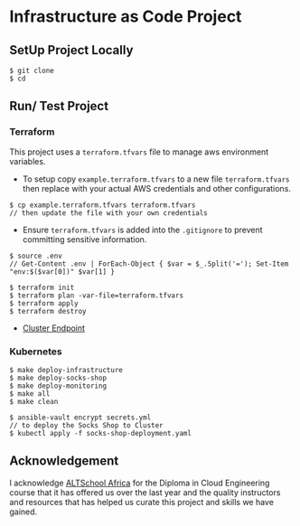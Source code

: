 # Infrastructure as Code Project


## SetUp Project Locally 

`````
$ git clone 
$ cd 
`````

## Run/ Test Project 

### Terraform
This project uses a `terraform.tfvars` file to manage aws environment variables. 

- To setup copy `example.terraform.tfvars` to a new file `terraform.tfvars` then replace with your actual AWS credentials and other configurations. 

``````
$ cp example.terraform.tfvars terraform.tfvars
// then update the file with your own credentials

`````` 

- Ensure `terraform.tfvars` is added into the `.gitignore` to prevent committing sensitive information.

``````
$ source .env
// Get-Content .env | ForEach-Object { $var = $_.Split('='); Set-Item "env:$($var[0])" $var[1] }

$ terraform init 
$ terraform plan -var-file=terraform.tfvars
$ terraform apply 
$ terraform destroy
``````

- [Cluster Endpoint](https://D84029D5729C47C9238420156FE69C53.gr7.us-east-1.eks.amazonaws.com)

### Kubernetes

``````
$ make deploy-infrastructure
$ make deploy-socks-shop
$ make deploy-monitoring
$ make all
$ make clean
``````

``````
$ ansible-vault encrypt secrets.yml
// to deploy the Socks Shop to Cluster 
$ kubectl apply -f socks-shop-deployment.yaml
``````




## Acknowledgement 
I acknowledge [ALTSchool Africa](https://engineering.altschoolafrica.com/programs/cloud-engineering) for the Diploma in Cloud Engineering course that it has offered us over the last year and the quality instructors and resources that has helped us curate this project and skills we have gained.